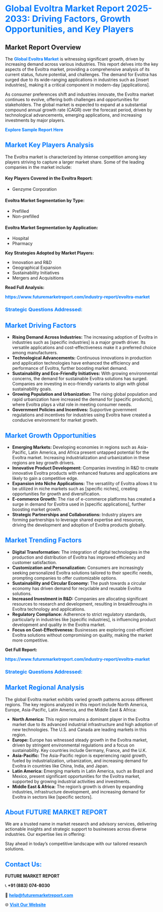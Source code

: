 <h1 style="color: #007BFF;">Global Evoltra Market Report 2025-2033: Driving Factors, Growth Opportunities, and Key Players</h1>

<section id="overview">
<h2>Market Report Overview</h2>
<p>The <a href="https://www.futuremarketreport.com/industry-report/evoltra-market" style="color: #007BFF; text-decoration: none;"><strong>Global Evoltra Market</strong></a> is witnessing significant growth, driven by increasing demand across various industries. This report delves into the key aspects of the Evoltra market, providing a comprehensive analysis of its current status, future potential, and challenges. The demand for Evoltra has surged due to its wide-ranging applications in industries such as [insert industries], making it a critical component in modern-day [applications].</p>
<p>As consumer preferences shift and industries innovate, the Evoltra market continues to evolve, offering both challenges and opportunities for stakeholders. The global market is expected to expand at a substantial compound annual growth rate (CAGR) over the forecast period, driven by technological advancements, emerging applications, and increasing investments by major players.</p>
</section>

<section id="overview">
<p><a href="https://www.futuremarketreport.com/request-sample/reportId=43945" style="color: #007BFF; text-decoration: none;"><strong>Explore Sample Report Here</strong></a></p>
</section>

<section id="key-players">
<h2 style="color: #007BFF;">Market Key Players Analysis</h2>
<p>The Evoltra market is characterized by intense competition among key players striving to capture a larger market share. Some of the leading companies in the market include:</p>
<h4>Key Players Covered in the Evoltra Report:</h4>
<ul><li>Genzyme Corporation</li></ul>
<h4>Evoltra Market Segmentation by Type:</h4>
<ul><li>Prefilled</li><li>Non-prefilled</li></ul>

<h4>Evoltra Market Segmentation by Application:</h4>
<ul><li>Hospital</li><li>Pharmacy</li></ul>
<p><strong>Key Strategies Adopted by Market Players:</strong></p>
<ul>
<li>Innovation and R&D</li>
<li>Geographical Expansion</li>
<li>Sustainability Initiatives</li>
<li>Mergers and Acquisitions</li>
</ul>
</section>

<section>
<p><strong>Read Full Analysis: </strong></p><a href="https://www.futuremarketreport.com/industry-report/evoltra-market" style="color: #007BFF; text-decoration: none;"><strong>https://www.futuremarketreport.com/industry-report/evoltra-market</strong></a>
<h3 style="color: #007BFF;">Strategic Questions Addressed:</h3>
</section>

<section id="driving-factors">
<h2 style="color: #007BFF;">Market Driving Factors</h2>
<ul>
<li><strong>Rising Demand Across Industries:</strong> The increasing adoption of Evoltra in industries such as [specific industries] is a major growth driver. Its versatile applications and cost-effectiveness make it a preferred choice among manufacturers.</li>
<li><strong>Technological Advancements:</strong> Continuous innovations in production and application technologies have enhanced the efficiency and performance of Evoltra, further boosting market demand.</li>
<li><strong>Sustainability and Eco-Friendly Initiatives:</strong> With growing environmental concerns, the demand for sustainable Evoltra solutions has surged. Companies are investing in eco-friendly variants to align with global sustainability goals.</li>
<li><strong>Growing Population and Urbanization:</strong> The rising global population and rapid urbanization have increased the demand for [specific products], where Evoltra plays a vital role in meeting consumer needs.</li>
<li><strong>Government Policies and Incentives:</strong> Supportive government regulations and incentives for industries using Evoltra have created a conducive environment for market growth.</li>
</ul>
</section>

<section id="growth-opportunities">
<h2 style="color: #007BFF;">Market Growth Opportunities</h2>
<ul>
<li><strong>Emerging Markets:</strong> Developing economies in regions such as Asia-Pacific, Latin America, and Africa present untapped potential for the Evoltra market. Increasing industrialization and urbanization in these regions are key growth drivers.</li>
<li><strong>Innovative Product Development:</strong> Companies investing in R&D to create innovative Evoltra products with enhanced features and applications are likely to gain a competitive edge.</li>
<li><strong>Expansion into Niche Applications:</strong> The versatility of Evoltra allows it to be utilized in niche markets such as [specific niches], creating opportunities for growth and diversification.</li>
<li><strong>E-commerce Growth:</strong> The rise of e-commerce platforms has created a surge in demand for Evoltra used in [specific applications], further boosting market growth.</li>
<li><strong>Strategic Partnerships and Collaborations:</strong> Industry players are forming partnerships to leverage shared expertise and resources, driving the development and adoption of Evoltra products globally.</li>
</ul>
</section>

<section id="trending-factors">
<h2 style="color: #007BFF;">Market Trending Factors</h2>
<ul>
<li><strong>Digital Transformation:</strong> The integration of digital technologies in the production and distribution of Evoltra has improved efficiency and customer satisfaction.</li>
<li><strong>Customization and Personalization:</strong> Consumers are increasingly seeking personalized Evoltra solutions tailored to their specific needs, prompting companies to offer customizable options.</li>
<li><strong>Sustainability and Circular Economy:</strong> The push towards a circular economy has driven demand for recyclable and reusable Evoltra solutions.</li>
<li><strong>Increased Investment in R&D:</strong> Companies are allocating significant resources to research and development, resulting in breakthroughs in Evoltra technology and applications.</li>
<li><strong>Regulatory Compliance:</strong> Adherence to strict regulatory standards, particularly in industries like [specific industries], is influencing product development and quality in the Evoltra market.</li>
<li><strong>Focus on Cost-Effectiveness:</strong> Businesses are exploring cost-efficient Evoltra solutions without compromising on quality, making the market more competitive.</li>
</ul>
</section>

<section>
<p><strong>Get Full Report: </strong></p><a href="https://www.futuremarketreport.com/industry-report/evoltra-market" style="color: #007BFF; text-decoration: none;"><strong>https://www.futuremarketreport.com/industry-report/evoltra-market</strong></a>
<h3 style="color: #007BFF;">Strategic Questions Addressed:</h3>
</section>


<section id="regional-analysis">
<h2 style="color: #007BFF;">Market Regional Analysis</h2>
<p>The global Evoltra market exhibits varied growth patterns across different regions. The key regions analyzed in this report include North America, Europe, Asia-Pacific, Latin America, and the Middle East & Africa:</p>
<ul>
<li><strong>North America:</strong> This region remains a dominant player in the Evoltra market due to its advanced industrial infrastructure and high adoption of new technologies. The U.S. and Canada are leading markets in this region.</li>
<li><strong>Europe:</strong> Europe has witnessed steady growth in the Evoltra market, driven by stringent environmental regulations and a focus on sustainability. Key countries include Germany, France, and the U.K.</li>
<li><strong>Asia-Pacific:</strong> The Asia-Pacific region is experiencing rapid growth, fueled by industrialization, urbanization, and increasing demand for Evoltra in countries like China, India, and Japan.</li>
<li><strong>Latin America:</strong> Emerging markets in Latin America, such as Brazil and Mexico, present significant opportunities for the Evoltra market, supported by growing industrial activities and investments.</li>
<li><strong>Middle East & Africa:</strong> The region’s growth is driven by expanding industries, infrastructure development, and increasing demand for Evoltra in sectors like [specific sectors].</li>
</ul>
</section>

<footer>
<h2 style="color: #007BFF;">About FUTURE MARKET REPORT</h2>
<p>We are a trusted name in market research and advisory services, delivering actionable insights and strategic support to businesses across diverse industries. Our expertise lies in offering:</p>

<p>Stay ahead in today’s competitive landscape with our tailored research solutions.</p>

<h2 style="color: #007BFF;">Contact Us:</h2>
<p><strong>FUTURE MARKET REPORT</strong></p>
<p>📞 <strong>+91 (883) 074-8030</strong></p>
<p>📧 <strong><a href="mailto:help@futuremarketreport.com" style="color: #007BFF;">help@futuremarketreport.com</a></strong></p>
<p>🌐 <strong><a href="https://www.futuremarketreport.com/" style="color: #007BFF;">Visit Our Website</a></strong></p>
</footer>